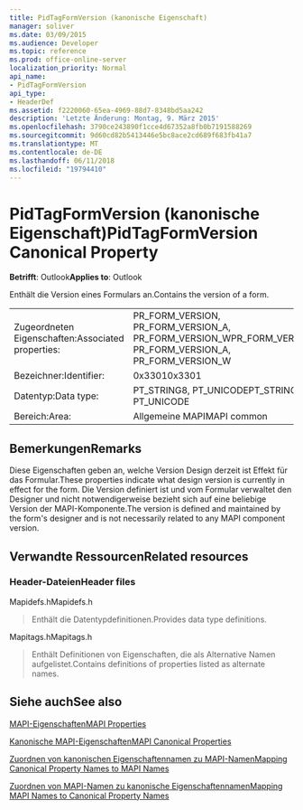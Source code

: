 ```yaml
---
title: PidTagFormVersion (kanonische Eigenschaft)
manager: soliver
ms.date: 03/09/2015
ms.audience: Developer
ms.topic: reference
ms.prod: office-online-server
localization_priority: Normal
api_name:
- PidTagFormVersion
api_type:
- HeaderDef
ms.assetid: f2220060-65ea-4969-88d7-8348bd5aa242
description: 'Letzte Änderung: Montag, 9. März 2015'
ms.openlocfilehash: 3790ce243890f1cce4d67352a8fb0b7191588269
ms.sourcegitcommit: 9d60cd82b5413446e5bc8ace2cd689f683fb41a7
ms.translationtype: MT
ms.contentlocale: de-DE
ms.lasthandoff: 06/11/2018
ms.locfileid: "19794410"
---
```

# <a name="pidtagformversion-canonical-property"></a><span data-ttu-id="cdd70-103">PidTagFormVersion (kanonische Eigenschaft)</span><span class="sxs-lookup"><span data-stu-id="cdd70-103">PidTagFormVersion Canonical Property</span></span>

  
  
<span data-ttu-id="cdd70-104">**Betrifft**: Outlook</span><span class="sxs-lookup"><span data-stu-id="cdd70-104">**Applies to**: Outlook</span></span> 
  
<span data-ttu-id="cdd70-105">Enthält die Version eines Formulars an.</span><span class="sxs-lookup"><span data-stu-id="cdd70-105">Contains the version of a form.</span></span> 
  
|||
|:-----|:-----|
|<span data-ttu-id="cdd70-106">Zugeordneten Eigenschaften:</span><span class="sxs-lookup"><span data-stu-id="cdd70-106">Associated properties:</span></span>  <br/> |<span data-ttu-id="cdd70-107">PR_FORM_VERSION, PR_FORM_VERSION_A, PR_FORM_VERSION_W</span><span class="sxs-lookup"><span data-stu-id="cdd70-107">PR_FORM_VERSION, PR_FORM_VERSION_A, PR_FORM_VERSION_W</span></span>  <br/> |
|<span data-ttu-id="cdd70-108">Bezeichner:</span><span class="sxs-lookup"><span data-stu-id="cdd70-108">Identifier:</span></span>  <br/> |<span data-ttu-id="cdd70-109">0x3301</span><span class="sxs-lookup"><span data-stu-id="cdd70-109">0x3301</span></span>  <br/> |
|<span data-ttu-id="cdd70-110">Datentyp:</span><span class="sxs-lookup"><span data-stu-id="cdd70-110">Data type:</span></span>  <br/> |<span data-ttu-id="cdd70-111">PT_STRING8, PT_UNICODE</span><span class="sxs-lookup"><span data-stu-id="cdd70-111">PT_STRING8, PT_UNICODE</span></span>  <br/> |
|<span data-ttu-id="cdd70-112">Bereich:</span><span class="sxs-lookup"><span data-stu-id="cdd70-112">Area:</span></span>  <br/> |<span data-ttu-id="cdd70-113">Allgemeine MAPI</span><span class="sxs-lookup"><span data-stu-id="cdd70-113">MAPI common</span></span>  <br/> |
   
## <a name="remarks"></a><span data-ttu-id="cdd70-114">Bemerkungen</span><span class="sxs-lookup"><span data-stu-id="cdd70-114">Remarks</span></span>

<span data-ttu-id="cdd70-115">Diese Eigenschaften geben an, welche Version Design derzeit ist Effekt für das Formular.</span><span class="sxs-lookup"><span data-stu-id="cdd70-115">These properties indicate what design version is currently in effect for the form.</span></span> <span data-ttu-id="cdd70-116">Die Version definiert ist und vom Formular verwaltet den Designer und nicht notwendigerweise bezieht sich auf eine beliebige Version der MAPI-Komponente.</span><span class="sxs-lookup"><span data-stu-id="cdd70-116">The version is defined and maintained by the form's designer and is not necessarily related to any MAPI component version.</span></span> 
  
## <a name="related-resources"></a><span data-ttu-id="cdd70-117">Verwandte Ressourcen</span><span class="sxs-lookup"><span data-stu-id="cdd70-117">Related resources</span></span>

### <a name="header-files"></a><span data-ttu-id="cdd70-118">Header-Dateien</span><span class="sxs-lookup"><span data-stu-id="cdd70-118">Header files</span></span>

<span data-ttu-id="cdd70-119">Mapidefs.h</span><span class="sxs-lookup"><span data-stu-id="cdd70-119">Mapidefs.h</span></span>
  
> <span data-ttu-id="cdd70-120">Enthält die Datentypdefinitionen.</span><span class="sxs-lookup"><span data-stu-id="cdd70-120">Provides data type definitions.</span></span>
    
<span data-ttu-id="cdd70-121">Mapitags.h</span><span class="sxs-lookup"><span data-stu-id="cdd70-121">Mapitags.h</span></span>
  
> <span data-ttu-id="cdd70-122">Enthält Definitionen von Eigenschaften, die als Alternative Namen aufgelistet.</span><span class="sxs-lookup"><span data-stu-id="cdd70-122">Contains definitions of properties listed as alternate names.</span></span>
    
## <a name="see-also"></a><span data-ttu-id="cdd70-123">Siehe auch</span><span class="sxs-lookup"><span data-stu-id="cdd70-123">See also</span></span>



[<span data-ttu-id="cdd70-124">MAPI-Eigenschaften</span><span class="sxs-lookup"><span data-stu-id="cdd70-124">MAPI Properties</span></span>](mapi-properties.md)
  
[<span data-ttu-id="cdd70-125">Kanonische MAPI-Eigenschaften</span><span class="sxs-lookup"><span data-stu-id="cdd70-125">MAPI Canonical Properties</span></span>](mapi-canonical-properties.md)
  
[<span data-ttu-id="cdd70-126">Zuordnen von kanonischen Eigenschaftennamen zu MAPI-Namen</span><span class="sxs-lookup"><span data-stu-id="cdd70-126">Mapping Canonical Property Names to MAPI Names</span></span>](mapping-canonical-property-names-to-mapi-names.md)
  
[<span data-ttu-id="cdd70-127">Zuordnen von MAPI-Namen zu kanonische Eigenschaftennamen</span><span class="sxs-lookup"><span data-stu-id="cdd70-127">Mapping MAPI Names to Canonical Property Names</span></span>](mapping-mapi-names-to-canonical-property-names.md)

